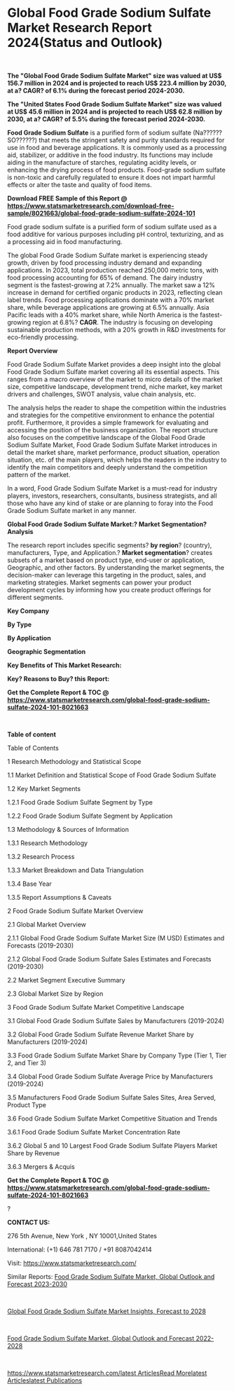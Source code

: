 <h1>Global Food Grade Sodium Sulfate Market Research Report 2024(Status and Outlook)</h1><br/><p><strong>The "Global Food Grade Sodium Sulfate Market" size was valued at US$ 156.7 million in 2024 and is projected to reach US$ 223.4 million by 2030, at a? <strong>CAGR</strong>? of 6.1% during the forecast period 2024-2030.</strong></p>
 
 
 
 <p><strong>The "United States Food Grade Sodium Sulfate Market" size was valued at US$ 45.6 million in 2024 and is projected to reach US$ 62.8 million by 2030, at a? <strong>CAGR</strong>? of 5.5% during the forecast period 2024-2030.</strong></p>
 
 
 
 <p><strong>Food Grade Sodium Sulfate</strong> is a purified form of sodium sulfate (Na??????SO??????) that meets the stringent safety and purity standards required for use in food and beverage applications. It is commonly used as a processing aid, stabilizer, or additive in the food industry. Its functions may include aiding in the manufacture of starches, regulating acidity levels, or enhancing the drying process of food products. Food-grade sodium sulfate is non-toxic and carefully regulated to ensure it does not impart harmful effects or alter the taste and quality of food items.</p>
 
 
 
 <p><strong>Download FREE Sample of this Report @ <a href="https://www.statsmarketresearch.com/download-free-sample/8021663/global-food-grade-sodium-sulfate-2024-101">https://www.statsmarketresearch.com/download-free-sample/8021663/global-food-grade-sodium-sulfate-2024-101</a></strong></p>
 
 
 
 <p>Food grade sodium sulfate is a purified form of sodium sulfate used as a food additive for various purposes including pH control, texturizing, and as a processing aid in food manufacturing.</p>
 
 
 
 <p>The global Food Grade Sodium Sulfate market is experiencing steady growth, driven by food processing industry demand and expanding applications. In 2023, total production reached 250,000 metric tons, with food processing accounting for 65% of demand. The dairy industry segment is the fastest-growing at 7.2% annually. The market saw a 12% increase in demand for certified organic products in 2023, reflecting clean label trends. Food processing applications dominate with a 70% market share, while beverage applications are growing at 6.5% annually. Asia Pacific leads with a 40% market share, while North America is the fastest-growing region at 6.8%? <strong><strong>CAGR</strong></strong>. The industry is focusing on developing sustainable production methods, with a 20% growth in R&D investments for eco-friendly processing.</p>
 
 
 
 <p><strong>Report Overview</strong></p>
 
 
 
 <p>Food Grade Sodium Sulfate Market provides a deep insight into the global Food Grade Sodium Sulfate market covering all its essential aspects. This ranges from a macro overview of the market to micro details of the market size, competitive landscape, development trend, niche market, key market drivers and challenges, SWOT analysis, value chain analysis, etc.</p>
 
 
 
 <p>The analysis helps the reader to shape the competition within the industries and strategies for the competitive environment to enhance the potential profit. Furthermore, it provides a simple framework for evaluating and accessing the position of the business organization. The report structure also focuses on the competitive landscape of the Global Food Grade Sodium Sulfate Market, Food Grade Sodium Sulfate Market introduces in detail the market share, market performance, product situation, operation situation, etc. of the main players, which helps the readers in the industry to identify the main competitors and deeply understand the competition pattern of the market.</p>
 
 
 
 <p>In a word, Food Grade Sodium Sulfate Market is a must-read for industry players, investors, researchers, consultants, business strategists, and all those who have any kind of stake or are planning to foray into the Food Grade Sodium Sulfate market in any manner.</p>
 
 
 
 <p><strong>Global Food Grade Sodium Sulfate Market:? Market Segmentation? Analysis</strong></p>
 
 
 
 <p>The research report includes specific segments? <strong>by region</strong>? (country), manufacturers, Type, and Application.? <strong>Market segmentation</strong>? creates subsets of a market based on product type, end-user or application, Geographic, and other factors. By understanding the market segments, the decision-maker can leverage this targeting in the product, sales, and marketing strategies. Market segments can power your product development cycles by informing how you create product offerings for different segments.</p>
 
 
 
 <p><strong>Key Company</strong></p>
 
 
 
 <p><strong>By Type</strong></p>
 
 
 
 <p><strong><strong>By Application</strong></strong></p>
 
 
 
 <p><strong>Geographic Segmentation</strong></p>
 
 
 
 <p><strong>Key Benefits of This Market Research:</strong></p>
 
 
 
 <p><strong>Key? <strong>Reasons to Buy</strong>? this Report:</strong></p>
 
 
 
 <div><b>Get the Complete Report & TOC @ <a href="https://www.statsmarketresearch.com/global-food-grade-sodium-sulfate-2024-101-8021663">https://www.statsmarketresearch.com/global-food-grade-sodium-sulfate-2024-101-8021663</a></b></div>
 
 
 
 <p><br />
 
 <b>Table of content</b></p>
 
 
 
 <p>Table of Contents<br />
 
 1 Research Methodology and Statistical Scope<br />
 
 1.1 Market Definition and Statistical Scope of Food Grade Sodium Sulfate<br />
 
 1.2 Key Market Segments<br />
 
 1.2.1 Food Grade Sodium Sulfate Segment by Type<br />
 
 1.2.2 Food Grade Sodium Sulfate Segment by Application<br />
 
 1.3 Methodology & Sources of Information<br />
 
 1.3.1 Research Methodology<br />
 
 1.3.2 Research Process<br />
 
 1.3.3 Market Breakdown and Data Triangulation<br />
 
 1.3.4 Base Year<br />
 
 1.3.5 Report Assumptions & Caveats<br />
 
 2 Food Grade Sodium Sulfate Market Overview<br />
 
 2.1 Global Market Overview<br />
 
 2.1.1 Global Food Grade Sodium Sulfate Market Size (M USD) Estimates and Forecasts (2019-2030)<br />
 
 2.1.2 Global Food Grade Sodium Sulfate Sales Estimates and Forecasts (2019-2030)<br />
 
 2.2 Market Segment Executive Summary<br />
 
 2.3 Global Market Size by Region<br />
 
 3 Food Grade Sodium Sulfate Market Competitive Landscape<br />
 
 3.1 Global Food Grade Sodium Sulfate Sales by Manufacturers (2019-2024)<br />
 
 3.2 Global Food Grade Sodium Sulfate Revenue Market Share by Manufacturers (2019-2024)<br />
 
 3.3 Food Grade Sodium Sulfate Market Share by Company Type (Tier 1, Tier 2, and Tier 3)<br />
 
 3.4 Global Food Grade Sodium Sulfate Average Price by Manufacturers (2019-2024)<br />
 
 3.5 Manufacturers Food Grade Sodium Sulfate Sales Sites, Area Served, Product Type<br />
 
 3.6 Food Grade Sodium Sulfate Market Competitive Situation and Trends<br />
 
 3.6.1 Food Grade Sodium Sulfate Market Concentration Rate<br />
 
 3.6.2 Global 5 and 10 Largest Food Grade Sodium Sulfate Players Market Share by Revenue<br />
 
 3.6.3 Mergers & Acquis</p>
 
 
 
 <div><b>Get the Complete Report & TOC @ <a href="https://www.statsmarketresearch.com/global-food-grade-sodium-sulfate-2024-101-8021663">https://www.statsmarketresearch.com/global-food-grade-sodium-sulfate-2024-101-8021663</a></b></div>
 
 
 
 <p>? </p>
 
 
 
 <p><b>CONTACT US:</b><br />
 
 276 5th Avenue, New York , NY 10001,United States<br />
 
 International: (+1) 646 781 7170 / +91 8087042414<br />
 
 Visit: <a href="https://www.statsmarketresearch.com/">https://www.statsmarketresearch.com/</a><br />
 
 Similar Reports: <a href="https://www.statsmarketresearch.com/global-food-grade-sodium-sulfate-2024-101-8021663">Food Grade Sodium Sulfate Market, Global Outlook and Forecast 2023-2030</a><br />
 
 <br />
 
 <a href="https://www.statsmarketresearch.com/global-food-grade-sodium-sulfate-2024-101-8021663">Global Food Grade Sodium Sulfate Market Insights, Forecast to 2028</a><br />
 
 <br />
 
 <a href="https://www.statsmarketresearch.com/global-food-grade-sodium-sulfate-2024-101-8021663">Food Grade Sodium Sulfate Market, Global Outlook and Forecast 2022-2028</a><br />
 
 <br />
 
 <a href="https://gyeongbokgung.com">https://www.statsmarketresearch.com/</a><a href="https://hallyeomaritime.com">latest Articles</a><a href="https://jingwansa.com">Read More</a><a href="https://nguoiviet.jp/">latest Articles</a><a href="https://www.intelmarketresearch.com/">latest Publications</a></p>